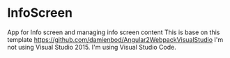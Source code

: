 # InfoScreen
App for Info screen and managing info screen content
This is base on this template https://github.com/damienbod/Angular2WebpackVisualStudio
I'm not using Visual Studio 2015. I'm using Visual Studio Code.
